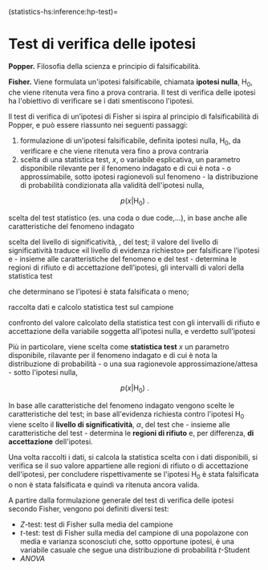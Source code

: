 (statistics-hs:inference:hp-test)=
# Test di verifica delle ipotesi

**Popper.** Filosofia della scienza e principio di falsificabilità.

**Fisher.** Viene formulata un'ipotesi falsificabile, chiamata **ipotesi nulla**, $\text{H}_{0}$, che viene ritenuta vera fino a prova contraria. Il test di verifica delle ipotesi ha l'obiettivo di verificare se i dati smentiscono l'ipotesi.

Il test di verifica di un’ipotesi di Fisher si ispira al principio di falsificabilità di Popper, e può essere riassunto nei seguenti passaggi:
1. formulazione di un’ipotesi falsificabile, definita ipotesi nulla, $\text{H}_0$, da verificare e che viene ritenuta vera fino a prova contraria
2. scelta di una statistica test, $x$, o variabile esplicativa, un parametro disponibile rilevante per il fenomeno indagato e di cui è nota - o approssimabile, sotto ipotesi ragionevoli sul fenomeno - la distribuzione di probabilità condizionata alla validità dell'ipotesi nulla,

  $$p(x|\text{H}_0) \ .$$

scelta del test statistico (es. una coda o due code,…), in base anche alle caratteristiche del fenomeno indagato

scelta del livello di significatività,
, del test; il valore del livello di significatività traduce «il livello di evidenza richiesto» per falsificare l’ipotesi e - insieme alle caratteristiche del fenomeno e del test - determina le regioni di rifiuto e di accettazione dell’ipotesi, gli intervalli di valori della statistica test

che determinano se l’ipotesi è stata falsificata o meno;

raccolta dati e calcolo statistica test sul campione

confronto del valore calcolato della statistica test con gli intervalli di rifiuto e accettazione della variabile soggetta all’ipotesi nulla, e verdetto sull’ipotesi



Più in particolare, viene scelta come **statistica test** $x$ un parametro disponibile, rilavante per il fenomeno indagato e di cui è nota la distribuzione di probabilità - o una sua ragionevole approssimazione/attesa - sotto l'ipotesi nulla,

$$p(x|\text{H}_0) \ .$$

In base alle caratteristiche del fenomeno indagato vengono scelte le caratteristiche del test; in base all'evidenza richiesta contro l'ipotesi $\text{H}_0$ viene scelto il **livello di significatività**, $\alpha$, del test che - insieme alle caratteristiche del test - determina le **regioni di rifiuto** e, per differenza, **di accettazione** dell'ipotesi.

Una volta raccolti i dati, si calcola la statistica scelta con i dati disponibili, si verifica se il suo valore appartiene alle regioni di rifiuto o di accettazione dell'ipotesi, per concludere rispettivamente se l'ipotesi $\text{H}_{0}$ è stata falsificata o non è stata falsificata e quindi va ritenuta ancora valida.

A partire dalla formulazione generale del test di verifica delle ipotesi secondo Fisher, vengono poi definiti diversi test:
- $Z$-test: test di Fisher sulla media del campione
- $t$-test: test di Fisher sulla media del campione di una popolazone con media e varianza sconosciuti che, sotto opportune ipotesi, è una variabile casuale che segue una distribuzione di probabilità $t$-Student
- $ANOVA$
